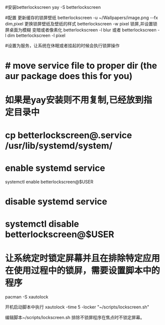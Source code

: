 #安装betterlockscreen
yay -S betterlockscreen

#配置
更新缓存的锁屏壁纸
betterlockscreen -u ~/Wallpapers/image.png --fx dim,pixel
更换锁屏壁纸及壁纸的样式
betterlockscreen -w pixel
锁屏,并设置锁屏桌面为模糊 变暗或者像素化
betterlockscreen -l blur 
或者
betterlockscreen -l dim
betterlockscreen -l pixel

#设置为服务，让系统在休眠或者挂起的时候会执行锁屏操作

# # move service file to proper dir (the aur package does this for you)
# 如果是yay安装则不用复制,已经放到指定目录中
# cp betterlockscreen@.service /usr/lib/systemd/system/
# enable systemd service
systemctl enable betterlockscreen@$USER
# disable systemd service
# systemctl disable betterlockscreen@$USER

# 让系统定时锁定屏幕并且在排除特定应用在使用过程中的锁屏，需要设置脚本中的程序
pacman -S xautolock

开机启动脚本中执行
xautolock -time 5  -locker "~/scripts/lockscreen.sh"

编辑脚本~/scripts/lockscreen.sh
排除不锁屏程序在焦点时不锁定屏幕。

